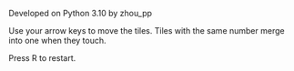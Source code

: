 Developed on Python 3.10 by zhou_pp

Use your arrow keys to move the tiles. Tiles with the same number merge into one when they touch.

Press R to restart.
